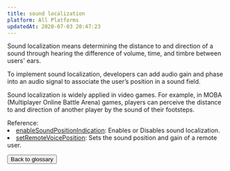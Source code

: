 ```yaml
---
title: sound localization
platform: All Platforms
updatedAt: 2020-07-03 20:47:23
---
```

Sound localization means determining the distance to and direction of a sound through hearing the difference of volume, time, and timbre between users' ears.

To implement sound localization, developers can add audio gain and phase into an audio signal to associate the user’s position in a sound field.

Sound localization is widely applied in video games. For example, in MOBA (Multiplayer Online Battle Arena) games, players can perceive the distance to and direction of another player by the sound of their footsteps. 

<div class="alert info">Reference:<li><a href="https://docs.agora.io/en/Interactive%20Broadcast/API%20Reference/cpp/classagora_1_1rtc_1_1_i_rtc_engine.html#ac3f53f474760a834fef050937c4cf7fa">enableSoundPositionIndication</a>: Enables or Disables sound localization.</li><li><a href="https://docs.agora.io/en/Interactive%20Broadcast/API%20Reference/cpp/classagora_1_1rtc_1_1_i_rtc_engine.html#ac5c3755a1cca201b2a8066af07a653f6">setRemoteVoicePosition</a>: Sets the sound position and gain of a remote user.</li>
</div>

<a href="./terms"><button>Back to glossary</button></a>